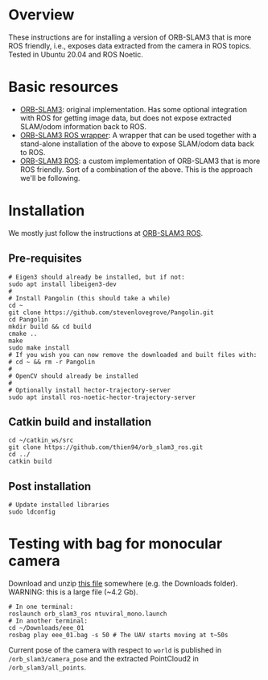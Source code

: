 # Overview
These instructions are for installing a version of ORB-SLAM3 that is more ROS friendly, i.e., exposes data extracted from the camera in ROS topics. Tested in Ubuntu 20.04 and ROS Noetic.

# Basic resources
- [ORB-SLAM3](https://github.com/UZ-SLAMLab/ORB_SLAM3): original implementation. Has some optional integration with ROS for getting image data, but does not expose extracted SLAM/odom information back to ROS.
- [ORB-SLAM3 ROS wrapper](https://github.com/thien94/orb_slam3_ros_wrapper): A wrapper that can be used together with a stand-alone installation of the above to expose SLAM/odom data back to ROS.
- [ORB-SLAM3 ROS](https://github.com/thien94/orb_slam3_ros): a custom implementation of ORB-SLAM3 that is more ROS friendly. Sort of a combination of the above. This is the approach we'll be following.

# Installation
We mostly just follow the instructions at [ORB-SLAM3 ROS](https://github.com/thien94/orb_slam3_ros).

## Pre-requisites
```
# Eigen3 should already be installed, but if not:
sudo apt install libeigen3-dev
#
# Install Pangolin (this should take a while)
cd ~
git clone https://github.com/stevenlovegrove/Pangolin.git
cd Pangolin
mkdir build && cd build
cmake ..
make
sudo make install
# If you wish you can now remove the downloaded and built files with:
# cd ~ && rm -r Pangolin
#
# OpenCV should already be installed
#
# Optionally install hector-trajectory-server
sudo apt install ros-noetic-hector-trajectory-server
```

## Catkin build and installation
```
cd ~/catkin_ws/src
git clone https://github.com/thien94/orb_slam3_ros.git
cd ../
catkin build
```
## Post installation
```
# Update installed libraries
sudo ldconfig
```

# Testing with bag for monocular camera
Download and unzip [this file](https://researchdata.ntu.edu.sg/api/access/datafile/68133) somewhere (e.g. the Downloads folder). WARNING: this is a large file (~4.2 Gb).
```
# In one terminal:
roslaunch orb_slam3_ros ntuviral_mono.launch
# In another terminal:
cd ~/Downloads/eee_01
rosbag play eee_01.bag -s 50 # The UAV starts moving at t~50s
```

Current pose of the camera with respect to `world` is published in `/orb_slam3/camera_pose` and the extracted PointCloud2 in `/orb_slam3/all_points`.
